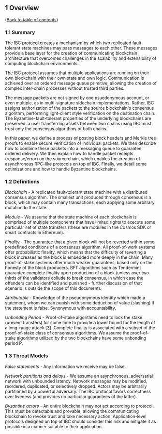 ## 1 Overview

([Back to table of contents](README.md#contents))

### 1.1 Summary

The IBC protocol creates a mechanism by which two replicated fault-tolerant state machines may pass messages to each other. These messages provide a base layer for the creation of communicating blockchain architecture that overcomes challenges in the scalability and extensibility of computing blockchain environments.

The IBC protocol assumes that multiple applications are running on their own blockchain with their own state and own logic. Communication is achieved over an ordered message queue primitive, allowing the creation of complex inter-chain processes without trusted third parties.

The message packets are not signed by one psuedonymous account, or even multiple, as in multi-signature sidechain implementations. Rather, IBC assigns authorization of the packets to the source blockchain's consensus algorithm, performing light-client style verification on the destination chain. The Byzantine-fault-tolerant properties of the underlying blockchains are preserved: a user transferring assets between two chains using IBC must trust only the consensus algorithms of both chains.

In this paper, we define a process of posting block headers and Merkle tree proofs to enable secure verification of individual packets. We then describe how to combine these packets into a messaging queue to guarantee ordered delivery. We then explain how to handle packet receipts (response/error) on the source chain, which enables the creation of asynchronous RPC-like protocols on top of IBC. Finally, we detail some optimizations and how to handle Byzantine blockchains.

### 1.2 Definitions

_Blockchain_ - A replicated fault-tolerant state machine with a distributed consensus algorithm. The smallest unit produced through consensus is a block, which may contain many transactions, each applying some arbitrary mutation to the state.

_Module_ - We assume that the state machine of each blockchain is comprised of multiple components that have limited rights to execute some particular set of state transfers (these are modules in the Cosmos SDK or smart contracts in Ethereum).

_Finality_ - The guarantee that a given block will not be reverted within some predefined conditions of a consensus algorithm. All proof-of-work systems offer probabilistic finality, which means that the difficulty of reverting a block increases as the block is embedded more deeply in the chain. Many proof-of-stake systems offer much weaker guarantees, based only on the honesty of the block producers. BFT algorithms such as Tendermint guarantee complete finality upon production of a block (unless over two thirds of the validators collude to break consensus, in which case the offenders can be identified and punished - further discussion of that scenario is outside the scope of this document).

_Attributable_ - Knowledge of the pseudonymous identity which made a statement, whom we can punish with some deduction of value (slashing) if the statement is false. Synonymous with accountability.

_Unbonding Period_ - Proof-of-stake algorithms need to lock the stake (prevent transfers) for some time to provide a lower bound for the length of a long-range attack [[3](./references.md#3)]. Complete finality is associated with a subset of the proof-of-stake class of consensus algorithms. We assume the proof-of-stake algorithms utilized by the two blockchains have some unbonding period P.

### 1.3 Threat Models

_False statements_ - Any information we receive may be false.

_Network partitions and delays_ - We assume an asynchronous, adversarial network with unbounded latency. Network messages may be modified, reordered, duplicated, or selectively dropped. Actors may be arbitrarily partitioned by a powerful adversary. The IBC protocol favors correctness over liveness (and provides no particular guarantees of the latter).

_Byzantine actors_ - An entire blockchain may not act according to protocol. This must be detectable and provable, allowing the communicating blockchain to revoke trust and take necessary action. Application-level protocols designed on top of IBC should consider this risk and mitigate it as possible in a manner suitable to their application.
